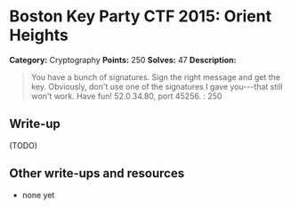 # Boston Key Party CTF 2015: Orient Heights

**Category:** Cryptography
**Points:** 250
**Solves:** 47
**Description:**

> You have a bunch of signatures. Sign the right message and get the key. Obviously, don't use one of the signatures I gave you---that still won't work. Have fun! 52.0.34.80, port 45256. : 250

## Write-up

(TODO)

## Other write-ups and resources

* none yet